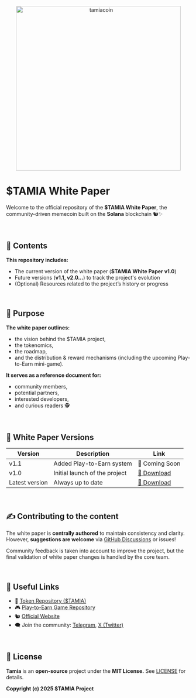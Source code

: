 <div align="center"><img src="https://github.com/user-attachments/assets/605d52e0-dfb7-4096-ae0f-54990648bcf2" alt="tamiacoin" width=450/></div>

# $TAMIA White Paper

Welcome to the official repository of the **$TAMIA White Paper**, the community-driven memecoin built on the **Solana** blockchain 🐿️✨

<br>

## 📄 Contents

**This repository includes:**
- The current version of the white paper (**$TAMIA White Paper v1.0**)
- Future versions (**v1.1, v2.0…**) to track the project's evolution
- (Optional) Resources related to the project’s history or progress

<br>

## 🎯 Purpose

**The white paper outlines:**
- the vision behind the $TAMIA project,
- the tokenomics,
- the roadmap,
- and the distribution & reward mechanisms (including the upcoming Play-to-Earn mini-game).

**It serves as a reference document for:**
- community members,
- potential partners,
- interested developers,
- and curious readers 🕵️

<br>

## 📄 White Paper Versions

| Version          | Description                         | Link                                  |
|------------------|-------------------------------------|---------------------------------------|
| v1.1             | Added Play-to-Earn system           | 📄 Coming Soon |
| v1.0             | Initial launch of the project       | [📄 Download](./whitepaper-v1.0.pdf)  |
| Latest version   | Always up to date                   | [📄 Download](./whitepaper-v1.0.pdf)       |


<br>

## ✍️ Contributing to the content

The white paper is **centrally authored** to maintain consistency and clarity.  
However, **suggestions are welcome** via [GitHub Discussions](https://github.com/TamiaCoin/Tamia_token/discussions) or issues!

Community feedback is taken into account to improve the project, but the final validation of white paper changes is handled by the core team.

<br>

## 📌 Useful Links

- 🔗 [Token Repository ($TAMIA)](https://github.com/TamiaCoin/Tamia_token)
- 🎮 [Play-to-Earn Game Repository](https://github.com/TamiaCoin/Tamia_Play2Earn)
- 🐿️ [Official Website](https://tamia.club)
- 🗨️ Join the community: [Telegram](https://t.me/), [X (Twitter)](https://twitter.com/TamiaCoin)

<br>

## 📝 License

**Tamia** is an **open-source** project under the **MIT License.** See [LICENSE](https://github.com/TamiaCoin/white_paper/blob/main/LICENSE) for details.

**Copyright (c) 2025 $TAMIA Project**
